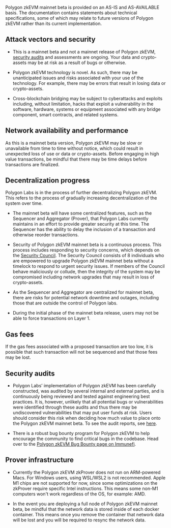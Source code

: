 Polygon zkEVM mainnet beta is provided on an AS-IS and AS-AVAILABLE basis. The documentation contains statements about technical specifications, some of which may relate to future versions of Polygon zkEVM rather than its current implementation.

## Attack vectors and security

- This is a mainnet beta and not a mainnet release of Polygon zkEVM, [security audits](https://polygon.technology/blog/polygon-zkevm-results-of-hexens-security-audit) and assessments are ongoing. Your data and crypto-assets may be at risk as a result of bugs or otherwise.

- Polygon zkEVM technology is novel. As such, there may be unanticipated issues and risks associated with your use of the technology. For example, there may be errors that result in losing data or crypto-assets.

- Cross-blockchain bridging may be subject to cyberattacks and exploits including, without limitation, hacks that exploit a vulnerability in the software, hardware, systems or equipment associated with any bridge component, smart contracts, and related systems.

## Network availability and performance

As this is a mainnet beta version, Polygon zkEVM may be slow or unavailable from time to time without notice, which could result in unexpected loss of use or data or crypto-assets. Before engaging in high value transactions, be mindful that there may be time delays before transactions are finalized.

## Decentralization progress

Polygon Labs is in the process of further decentralizing Polygon zkEVM. This refers to the process of gradually increasing decentralization of the system over time.

- The mainnet beta will have some centralized features, such as the Sequencer and Aggregator (Prover), that Polygon Labs currently maintains in an effort to provide greater security at this time. The Sequencer has the ability to delay the inclusion of a transaction and otherwise reorder transactions.

- Security of Polygon zkEVM mainnet beta is a continuous process. This process includes responding to security concerns, which depends on the [Security Council](../operations/security-council.md). The Security Council consists of 8 individuals who are empowered to upgrade Polygon zkEVM mainnet beta without a timelock to respond to urgent security issues. If members of the Council behave maliciously or collude, then the integrity of the system may be compromised including network upgrades that may result in loss of crypto-assets.

- As the Sequencer and Aggregator are centralized for mainnet beta, there are risks for potential network downtime and outages, including those that are outside the control of Polygon labs.

- During the initial phase of the mainnet beta release, users may not be able to force transactions on Layer 1.

## Gas fees

If the gas fees associated with a proposed transaction are too low, it is possible that such transaction will not be sequenced and that those fees may be lost.

## Security audits

- Polygon Labs’ implementation of Polygon zkEVM has been carefully constructed, was audited by several internal and external parties, and is continuously being reviewed and tested against engineering best practices. It is, however, unlikely that all potential bugs or vulnerabilities were identified through these audits and thus there may be undiscovered vulnerabilities that may put user funds at risk. Users should consider this risk when deciding how much value to place onto the Polygon zkEVM mainnet beta. To see the audit reports, see [here](https://github.com/0xPolygonHermez/zkevm-rom/blob/main/audits/Hexens_Polygon_zkEVM_PUBLIC_27.02.23.pdf).

- There is a robust bug bounty program for Polygon zkEVM to help encourage the community to find critical bugs in the codebase. Head over to the [Polygon zkEVM Bug Bounty page on Immunefi](https://immunefi.com/bounty/polygonzkevm/).

## Prover infrastructure

- Currently the Polygon zkEVM zkProver does not run on ARM-powered Macs. For Windows users, using WSL/WSL2 is not recommended. Apple M1 chips are not supported for now, since some optimizations on the zkProver require specific Intel instructions. This means some non-M1 computers won't work regardless of the OS, for example: AMD.

- In the event you are deploying a full node of Polygon zkEVM mainnet beta, be mindful that the network data is stored inside of each docker container. This means once you remove the container that network data will be lost and you will be required to resync the network data.
